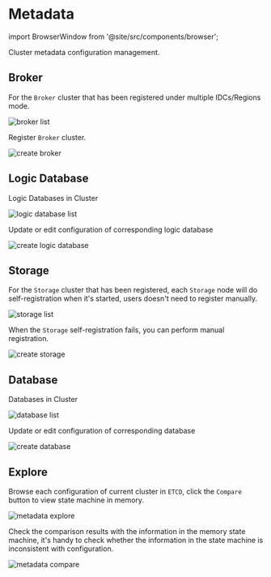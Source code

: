 # Metadata

import BrowserWindow from '@site/src/components/browser';

Cluster metadata configuration management.

## Broker

For the `Broker` cluster that has been registered under multiple IDCs/Regions mode.

<BrowserWindow>

![broker list](/img/lindb/guide/admin_ui/broker_list.png)

</BrowserWindow>

Register `Broker` cluster.

<BrowserWindow>

![create broker](/img/lindb/guide/admin_ui/create_broker.png)

</BrowserWindow>

## Logic Database

Logic Databases in Cluster

<BrowserWindow>

![logic database list](/img/lindb/guide/admin_ui/list_logic_database.png)

</BrowserWindow>

Update or edit configuration of corresponding logic database

<BrowserWindow>

![create logic database](/img/lindb/guide/admin_ui/create_logic_database.png)

</BrowserWindow>

## Storage

For the `Storage` cluster that has been registered, each `Storage` node will do
self-registration when it's started, users doesn't need to register manually.

<BrowserWindow>

![storage list](/img/lindb/guide/admin_ui/storage_list.png)

</BrowserWindow>

When the `Storage` self-registration fails, you can perform manual registration.

<BrowserWindow>

![create storage](/img/lindb/guide/admin_ui/create_storage.png)

</BrowserWindow>

## Database

Databases in Cluster

<BrowserWindow>

![database list](/img/lindb/guide/admin_ui/database_list.png)

</BrowserWindow>

Update or edit configuration of corresponding database

<BrowserWindow>

![create database](/img/lindb/guide/admin_ui/create_database.png)
</BrowserWindow>

## Explore

Browse each configuration of current cluster in `ETCD`, click the `Compare` button to
view state machine in memory.

<BrowserWindow>

![metadata explore](/img/lindb/guide/admin_ui/metadata_explore.png)

</BrowserWindow>

Check the comparison results with the information in the memory state machine,
it's handy to check whether the information in the state
machine is inconsistent with configuration.

<BrowserWindow>

![metadata compare](/img/lindb/guide/admin_ui/metadata_explore_compare.png)

</BrowserWindow>
